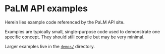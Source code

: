 # PaLM API examples

Herein lies example code referenced by the PaLM API site.

Examples are typically small, single-purpose code used to demonstrate one
specific concept. They should still compile but may be very minimal.

Larger examples live in the [`demos/`](../../demos/palm) directory.

